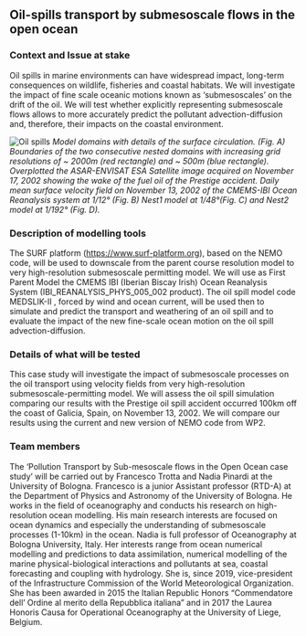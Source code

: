 
## Oil-spills transport by submesoscale flows in the open ocean 

### Context and Issue at stake 
Oil spills in marine environments can have widespread impact, long-term consequences on wildlife, fisheries and coastal habitats. We will investigate the impact of fine scale oceanic motions known as ‘submesoscales’ on the drift of the oil. We will test whether explicitly representing submesoscale flows allows to more accurately predict the pollutant advection-diffusion and, therefore, their impacts on the coastal environment. 

![Oil spills](../../img/downstream-cases/oil-spills_illustration.jpg)
*Model domains with details of the surface circulation. (Fig. A) Boundaries of the two consecutive nested domains with increasing grid resolutions of ~ 2000m (red rectangle) and ~ 500m (blue rectangle). Overplotted the ASAR-ENVISAT ESA Satellite image acquired on November 17, 2002 showing the wake of the fuel oil of the Prestige accident. Daily mean surface velocity field on November 13, 2002 of the CMEMS-IBI Ocean Reanalysis system at 1/12° (Fig. B) Nest1 model at 1/48°(Fig. C) and Nest2 model at 1/192° (Fig. D).*
 
### Description of modelling tools 
The SURF platform (https://www.surf-platform.org), based on the NEMO code, will be used to downscale from the parent course resolution model to very high-resolution submesoscale permitting model. We will use as First Parent Model the CMEMS  IBI (Iberian Biscay Irish) Ocean Reanalysis System (IBI_REANALYSIS_PHYS_005_002 product). The oil spill model code MEDSLIK-II , forced by wind and ocean current, will be used then to simulate and predict the transport and weathering of an oil spill and to evaluate the impact of the new fine-scale ocean motion on the oil spill advection-diffusion. 
 
### Details of what will be tested 
This case study will investigate the impact of submesoscale processes on the oil transport using velocity fields from very high-resolution submesoscale-permitting model. We will assess the oil spill simulation comparing our results with the Prestige oil spill accident occurred 100km off the coast of Galicia, Spain, on November 13, 2002. We will compare our results using the current and new version of NEMO code from WP2. 
 
### Team members 
The ‘Pollution Transport by Sub-mesoscale flows in the Open Ocean case study’ will be carried out by Francesco Trotta and Nadia Pinardi at the University of Bologna. Francesco is a junior Assistant professor (RTD-A) at the Department of Physics and Astronomy of the University of Bologna. He works in the field of oceanography and conducts his research on high-resolution ocean modelling. His main research interests are focused on ocean dynamics and especially the understanding of submesoscale processes (1-10km) in the ocean. Nadia is full professor of Oceanography at Bologna University, Italy. Her interests range from ocean numerical modelling and predictions to data assimilation, numerical modelling of the marine physical-biological interactions and pollutants at sea, coastal forecasting and coupling with hydrology. She is, since 2019, vice-president of the Infrastructure Commission of the World Meteorological Organization. She has been awarded in 2015 the Italian Republic Honors “Commendatore dell’ Ordine al merito della Repubblica italiana” and in 2017 the Laurea Honoris Causa for Operational Oceanography at the University of Liege, Belgium. 



